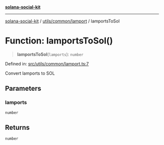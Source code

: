[**solana-social-kit**](../../../../README.md)

***

[solana-social-kit](../../../../README.md) / [utils/common/lamport](../README.md) / lamportsToSol

# Function: lamportsToSol()

> **lamportsToSol**(`lamports`): `number`

Defined in: [src/utils/common/lamport.ts:7](https://github.com/SendArcade/solana-social-starter/blob/03568260ca96ed63f77049843c721de1cb011893/src/utils/common/lamport.ts#L7)

Convert lamports to SOL

## Parameters

### lamports

`number`

## Returns

`number`
